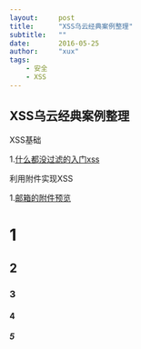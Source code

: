 ```yaml
---
layout:     post
title:      "XSS乌云经典案例整理"
subtitle:   ""
date:       2016-05-25
author:     "xux"
tags:
    - 安全
    - XSS
---
```


## XSS乌云经典案例整理

XSS基础

 1.[什么都没过滤的入门xss](http://www.wooyun.org/bugs/wooyun-2010-015957 "那些年我们一起学XSS - 1. 什么都没过滤的入门情况")




利用附件实现XSS

 1.[邮箱的附件预览](http://wooyun.org/bugs/wooyun-2015-0138419 "一处缺陷引发xss，导致qq、企业邮、126、163、yeah、189等邮箱接连躺着中枪")




# 1

## 2

### 3

#### 4

##### 5


























